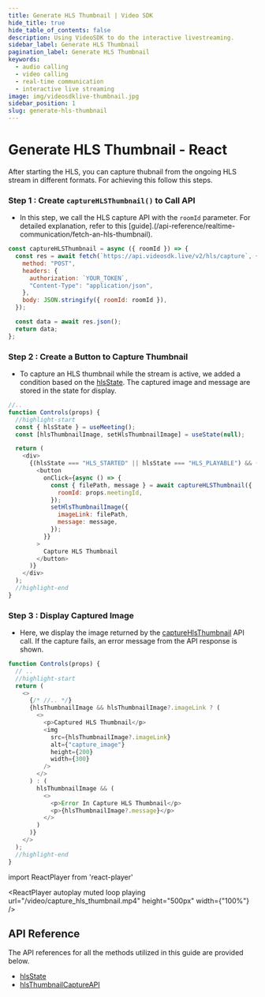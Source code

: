 ```yaml
---
title: Generate HLS Thumbnail | Video SDK
hide_title: true
hide_table_of_contents: false
description: Using VideoSDK to do the interactive livestreaming.
sidebar_label: Generate HLS Thumbnail
pagination_label: Generate HLS Thumbnail
keywords:
  - audio calling
  - video calling
  - real-time communication
  - interactive live streaming
image: img/videosdklive-thumbnail.jpg
sidebar_position: 1
slug: generate-hls-thumbnail
---
```


# Generate HLS Thumbnail - React

After starting the HLS, you can capture thubnail from the ongoing HLS stream in different formats. For achieving this follow this steps.

### Step 1 : Create `captureHLSThumbnail()` to Call API

- In this step, we call the HLS capture API with the `roomId` parameter. For detailed explanation, refer to this [guide].(/api-reference/realtime-communication/fetch-an-hls-thumbnail).

```js
const captureHLSThumbnail = async ({ roomId }) => {
  const res = await fetch(`https://api.videosdk.live/v2/hls/capture`, {
    method: "POST",
    headers: {
      authorization: `YOUR_TOKEN`,
      "Content-Type": "application/json",
    },
    body: JSON.stringify({ roomId: roomId }),
  });

  const data = await res.json();
  return data;
};
```

### Step 2 : Create a Button to Capture Thumbnail

- To capture an HLS thumbnail while the stream is active, we added a condition based on the [hlsState](/react/api/sdk-reference/use-meeting/properties#hlsstate). The captured image and message are stored in the state for display.

```js
//..
function Controls(props) {
  //highlight-start
  const { hlsState } = useMeeting();
  const [hlsThumbnailImage, setHlsThumbnailImage] = useState(null);

  return (
    <div>
      {(hlsState === "HLS_STARTED" || hlsState === "HLS_PLAYABLE") && (
        <button
          onClick={async () => {
            const { filePath, message } = await captureHLSThumbnail({
              roomId: props.meetingId,
            });
            setHlsThumbnailImage({
              imageLink: filePath,
              message: message,
            });
          }}
        >
          Capture HLS Thumbnail
        </button>
      )}
    </div>
  );
  //highlight-end
}
```

### Step 3 : Display Captured Image

- Here, we display the image returned by the [captureHlsThumbnail](api-reference/realtime-communication/fetch-an-hls-thumbnail) API call. If the capture fails, an error message from the API response is shown.

```js
function Controls(props) {
  // ..
  //highlight-start
  return (
    <>
      {/* //.. */}
      {hlsThumbnailImage && hlsThumbnailImage?.imageLink ? (
        <>
          <p>Captured HLS Thumbnail</p>
          <img
            src={hlsThumbnailImage?.imageLink}
            alt={"capture_image"}
            height={200}
            width={300}
          />
        </>
      ) : (
        hlsThumbnailImage && (
          <>
            <p>Error In Capture HLS Thumbnail</p>
            <p>{hlsThumbnailImage?.message}</p>
          </>
        )
      )}
    </>
  );
  //highlight-end
}
```

import ReactPlayer from 'react-player'

<div style={{textAlign: 'center'}}>

<ReactPlayer autoplay muted loop playing url="/video/capture_hls_thumbnail.mp4" height="500px" width={"100%"} />

</div>

## API Reference

The API references for all the methods utilized in this guide are provided below.

- [hlsState](/react/api/sdk-reference/use-meeting/properties#hlsstate)
- [hlsThumbnailCaptureAPI](/api-reference/realtime-communication/fetch-an-hls-thumbnail)

